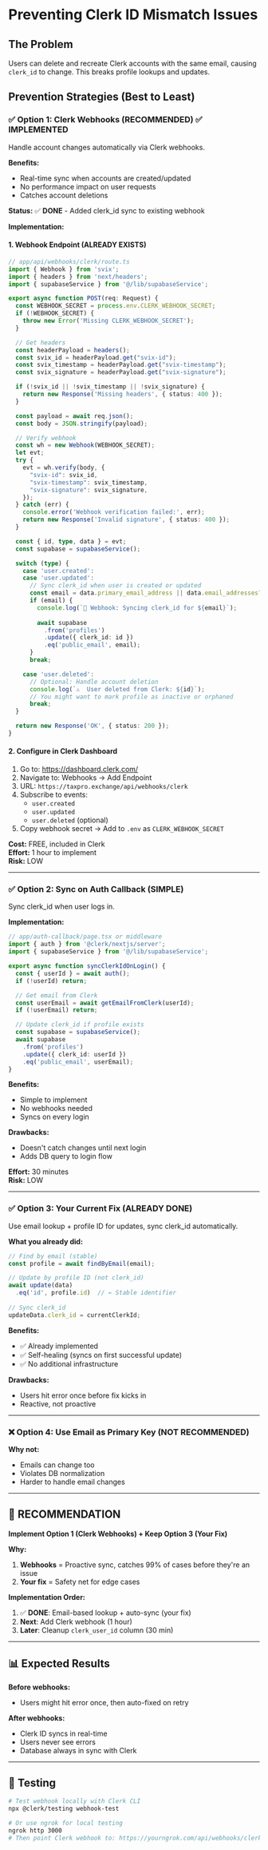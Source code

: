 # Preventing Clerk ID Mismatch Issues

## The Problem
Users can delete and recreate Clerk accounts with the same email, causing `clerk_id` to change. This breaks profile lookups and updates.

## Prevention Strategies (Best to Least)

### ✅ Option 1: Clerk Webhooks (RECOMMENDED) ✅ IMPLEMENTED

Handle account changes automatically via Clerk webhooks.

**Benefits:**
- Real-time sync when accounts are created/updated
- No performance impact on user requests
- Catches account deletions

**Status:** ✅ **DONE** - Added clerk_id sync to existing webhook

**Implementation:**

#### 1. Webhook Endpoint (ALREADY EXISTS)
```typescript
// app/api/webhooks/clerk/route.ts
import { Webhook } from 'svix';
import { headers } from 'next/headers';
import { supabaseService } from '@/lib/supabaseService';

export async function POST(req: Request) {
  const WEBHOOK_SECRET = process.env.CLERK_WEBHOOK_SECRET;
  if (!WEBHOOK_SECRET) {
    throw new Error('Missing CLERK_WEBHOOK_SECRET');
  }

  // Get headers
  const headerPayload = headers();
  const svix_id = headerPayload.get("svix-id");
  const svix_timestamp = headerPayload.get("svix-timestamp");
  const svix_signature = headerPayload.get("svix-signature");

  if (!svix_id || !svix_timestamp || !svix_signature) {
    return new Response('Missing headers', { status: 400 });
  }

  const payload = await req.json();
  const body = JSON.stringify(payload);

  // Verify webhook
  const wh = new Webhook(WEBHOOK_SECRET);
  let evt;
  try {
    evt = wh.verify(body, {
      "svix-id": svix_id,
      "svix-timestamp": svix_timestamp,
      "svix-signature": svix_signature,
    });
  } catch (err) {
    console.error('Webhook verification failed:', err);
    return new Response('Invalid signature', { status: 400 });
  }

  const { id, type, data } = evt;
  const supabase = supabaseService();

  switch (type) {
    case 'user.created':
    case 'user.updated':
      // Sync clerk_id when user is created or updated
      const email = data.primary_email_address || data.email_addresses?.[0]?.email_address;
      if (email) {
        console.log(`🔄 Webhook: Syncing clerk_id for ${email}`);
        
        await supabase
          .from('profiles')
          .update({ clerk_id: id })
          .eq('public_email', email);
      }
      break;

    case 'user.deleted':
      // Optional: Handle account deletion
      console.log(`⚠️  User deleted from Clerk: ${id}`);
      // You might want to mark profile as inactive or orphaned
      break;
  }

  return new Response('OK', { status: 200 });
}
```

#### 2. Configure in Clerk Dashboard
1. Go to: https://dashboard.clerk.com/
2. Navigate to: Webhooks → Add Endpoint
3. URL: `https://taxpro.exchange/api/webhooks/clerk`
4. Subscribe to events:
   - `user.created`
   - `user.updated`
   - `user.deleted` (optional)
5. Copy webhook secret → Add to `.env` as `CLERK_WEBHOOK_SECRET`

**Cost:** FREE, included in Clerk  
**Effort:** 1 hour to implement  
**Risk:** LOW

---

### ✅ Option 2: Sync on Auth Callback (SIMPLE)

Sync clerk_id when user logs in.

**Implementation:**

```typescript
// app/auth-callback/page.tsx or middleware
import { auth } from '@clerk/nextjs/server';
import { supabaseService } from '@/lib/supabaseService';

export async function syncClerkIdOnLogin() {
  const { userId } = await auth();
  if (!userId) return;

  // Get email from Clerk
  const userEmail = await getEmailFromClerk(userId);
  if (!userEmail) return;

  // Update clerk_id if profile exists
  const supabase = supabaseService();
  await supabase
    .from('profiles')
    .update({ clerk_id: userId })
    .eq('public_email', userEmail);
}
```

**Benefits:**
- Simple to implement
- No webhooks needed
- Syncs on every login

**Drawbacks:**
- Doesn't catch changes until next login
- Adds DB query to login flow

**Effort:** 30 minutes  
**Risk:** LOW

---

### ✅ Option 3: Your Current Fix (ALREADY DONE)

Use email lookup + profile ID for updates, sync clerk_id automatically.

**What you already did:**
```typescript
// Find by email (stable)
const profile = await findByEmail(email);

// Update by profile ID (not clerk_id)
await update(data)
  .eq('id', profile.id)  // ← Stable identifier
  
// Sync clerk_id
updateData.clerk_id = currentClerkId;
```

**Benefits:**
- ✅ Already implemented
- ✅ Self-healing (syncs on first successful update)
- ✅ No additional infrastructure

**Drawbacks:**
- Users hit error once before fix kicks in
- Reactive, not proactive

---

### ❌ Option 4: Use Email as Primary Key (NOT RECOMMENDED)

**Why not:**
- Emails can change too
- Violates DB normalization
- Harder to handle email changes

---

## 🎯 RECOMMENDATION

**Implement Option 1 (Clerk Webhooks) + Keep Option 3 (Your Fix)**

**Why:**
1. **Webhooks** = Proactive sync, catches 99% of cases before they're an issue
2. **Your fix** = Safety net for edge cases

**Implementation Order:**
1. ✅ **DONE**: Email-based lookup + auto-sync (your fix)
2. **Next**: Add Clerk webhook (1 hour)
3. **Later**: Cleanup `clerk_user_id` column (30 min)

---

## 📊 Expected Results

**Before webhooks:**
- Users might hit error once, then auto-fixed on retry

**After webhooks:**
- Clerk ID syncs in real-time
- Users never see errors
- Database always in sync with Clerk

---

## 🧪 Testing

```bash
# Test webhook locally with Clerk CLI
npx @clerk/testing webhook-test

# Or use ngrok for local testing
ngrok http 3000
# Then point Clerk webhook to: https://yourngrok.com/api/webhooks/clerk
```

